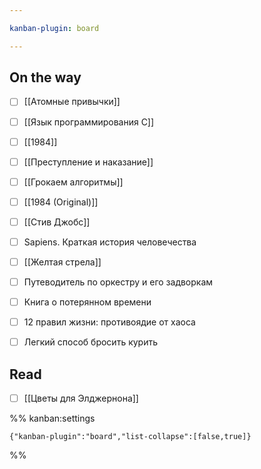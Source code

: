 ```yaml
---

kanban-plugin: board

---
```


## On the way

- [ ] [[Атомные привычки]]
- [ ] [[Язык программирования C]]
- [ ] [[1984]]
- [ ] [[Преступление и наказание]]
- [ ] [[Грокаем алгоритмы]]
- [ ] [[1984 (Original)]]
- [ ] [[Стив Джобс]]
- [ ] Sapiens. Краткая история человечества
- [ ] [[Желтая стрела]]
- [ ] Путеводитель по оркестру и его задворкам
- [ ] Книга о потерянном времени
- [ ] 12 правил жизни: противоядие от хаоса
- [ ] Легкий способ бросить курить


## Read

- [ ] [[Цветы для Элджернона]]




%% kanban:settings
```
{"kanban-plugin":"board","list-collapse":[false,true]}
```
%%